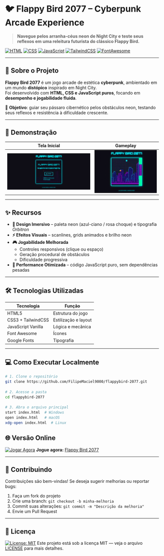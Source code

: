 # 🐦 Flappy Bird 2077 – Cyberpunk Arcade Experience

> **Navegue pelos arranha-céus neon de Night City e teste seus reflexos em uma releitura futurista do clássico Flappy Bird.**

[![HTML](https://img.shields.io/badge/HTML5-E34F26?style=for-the-badge&logo=html5&logoColor=white)](https://developer.mozilla.org/pt-BR/docs/Web/HTML)
[![CSS](https://img.shields.io/badge/CSS3-1572B6?style=for-the-badge&logo=css3&logoColor=white)](https://developer.mozilla.org/pt-BR/docs/Web/CSS)
[![JavaScript](https://img.shields.io/badge/JavaScript-F7DF1E?style=for-the-badge&logo=javascript&logoColor=black)](https://developer.mozilla.org/pt-BR/docs/Web/JavaScript)
[![TailwindCSS](https://img.shields.io/badge/Tailwind_CSS-38B2AC?style=for-the-badge&logo=tailwind-css&logoColor=white)](https://tailwindcss.com/)
[![FontAwesome](https://img.shields.io/badge/Font_Awesome-528EE5?style=for-the-badge&logo=fontawesome&logoColor=white)](https://fontawesome.com/)

---

## 🚀 Sobre o Projeto

**Flappy Bird 2077** é um jogo arcade de estética **cyberpunk**, ambientado em um mundo **distópico** inspirado em Night City.  
Foi desenvolvido com **HTML, CSS e JavaScript puros**, focando em **desempenho e jogabilidade fluida**.

🎯 **Objetivo**: guiar seu pássaro cibernético pelos obstáculos neon, testando seus reflexos e resistência à dificuldade crescente.

---

## 📸 Demonstração

| Tela Inicial                                 | Gameplay                                  |
| -------------------------------------------- | ----------------------------------------- |
| ![Tela Inicial](./assets/images/preview.jpg) | ![Gameplay](./assets/images/gameplay.gif) |

---

## ✨ Recursos

- **🎨 Design Imersivo** – paleta neon (azul-ciano / rosa choque) e tipografia _Orbitron_
- **⚡ Efeitos Visuais** – scanlines, grids animados e brilho neon
- **🎮 Jogabilidade Melhorada**
  - Controles responsivos (clique ou espaço)
  - Geração procedural de obstáculos
  - Dificuldade progressiva
- **🚀 Performance Otimizada** – código JavaScript puro, sem dependências pesadas

---

## 🛠️ Tecnologias Utilizadas

| Tecnologia         | Função               |
| ------------------ | -------------------- |
| HTML5              | Estrutura do jogo    |
| CSS3 + TailwindCSS | Estilização e layout |
| JavaScript Vanilla | Lógica e mecânica    |
| Font Awesome       | Ícones               |
| Google Fonts       | Tipografia           |

---

## 💻 Como Executar Localmente

```bash
# 1. Clone o repositório
git clone https://github.com/FilipeMaciel9000/flappybird-2077.git

# 2. Acesse a pasta
cd flappybird-2077

# 3. Abra o arquivo principal
start index.html  # Windows
open index.html   # macOS
xdg-open index.html  # Linux
```
## 🌐 Versão Online

[![Jogar Agora](https://img.shields.io/badge/Play-Online-brightgreen?style=for-the-badge)](https://FilipeMaciel9000.github.io/flappybird-2077/)
**Jogue agora:** [Flappy Bird 2077](https://filipemaciel9000.github.io/flappybird-2077/)

---

## 🤝 Contribuindo

Contribuições são bem-vindas!
Se deseja sugerir melhorias ou reportar bugs:

1. Faça um fork do projeto
2. Crie uma branch: `git checkout -b minha-melhoria`
3. Commit suas alterações: `git commit -m "Descrição da melhoria"`
4. Envie um Pull Request

---

## 📜 Licença

[![License: MIT](https://img.shields.io/badge/License-MIT-yellow.svg)](https://opensource.org/licenses/MIT)
Este projeto está sob a licença MIT — veja o arquivo [LICENSE](./LICENSE) para mais detalhes.
